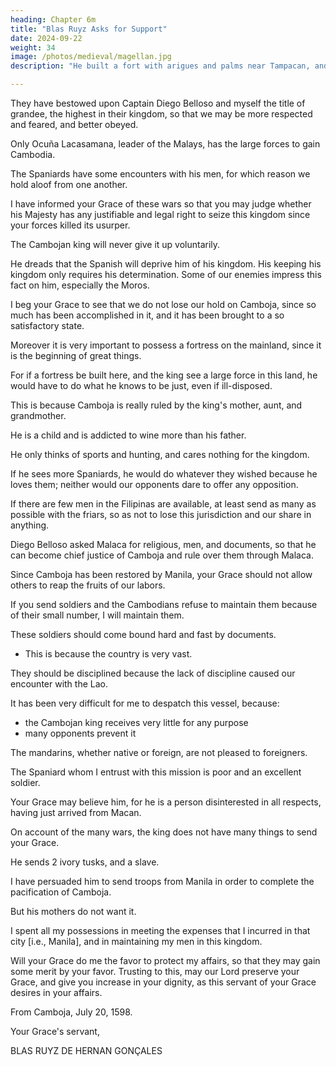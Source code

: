 ```yaml
---
heading: Chapter 6m
title: "Blas Ruyz Asks for Support"
date: 2024-09-22
weight: 34
image: /photos/medieval/magellan.jpg
description: "He built a fort with arigues and palms near Tampacan, and founded a Spanish settlement which he named Murcia"

---
```




They have bestowed upon Captain Diego Belloso and myself the title of grandee, the highest in their kingdom, so that we may be more respected and feared, and better obeyed.


<!-- Two of the best provinces in the kingdom are entered in our names, and will be made over to us as soon as the turmoils of war are settled and assemblies have been held to take the oaths to the king, which has not yet been done.  -->

<!-- In the meantime we are making use of other people whom the king orders to be given us. There is no opportunity in the kingdom for any one else to possess entire power and command, beyond
 whom the king favors on account of his -->

Only Ocuña Lacasamana, leader of the Malays, has the large forces to gain Cambodia. 

<!-- , and because he needs him for the wars in which he is engaged. -->

The Spaniards have some encounters with his men, for which reason we hold aloof from one another.

I have informed your Grace of these wars so that you may judge whether his Majesty has any justifiable and legal right to seize this kingdom since your forces killed its usurper. 

<!-- the man who was quietly in possession of it; and since its heir, who was driven away where he had lost hope of ever again possessing it, has afterward reconquered it through his Majesty's subjects, who have guarded and defended his person from his enemies.  -->

The Cambojan king will never give it up voluntarily.

 <!-- will never be realized, as he rather fears having so many Spaniards in his country, even while he esteems them;  -->

He dreads that the Spanish will deprive him of his kingdom. His keeping his kingdom only requires his  determination. Some of our enemies impress this fact on him, especially the Moros. 

I beg your Grace to see that we do not lose our hold on Camboja, since so much has been accomplished in it, and it has been brought to a so satisfactory state.

Moreover it is very important to possess a fortress on the mainland, since it is the beginning of great things. 

For if a fortress be built here, and the king see a large force in this land, he would have to do what he knows to be just, even if ill-disposed.

This is because Camboja is really ruled by the king's mother, aunt, and grandmother.

<!-- , who rule and govern, for he only does as they tell him. -->

He is a child and is addicted to wine more than his father.

He only thinks of sports and hunting, and cares nothing for the kingdom.

If he sees more Spaniards, he would do whatever they wished because he loves them; neither would our opponents dare to offer any opposition.

If there are few men in the Filipinas are available, at least send as many as possible with the friars, so as not to lose this jurisdiction and our share in anything.

Diego Belloso asked Malaca for religious, men, and documents, so that he can become chief justice of Camboja and rule over them through Malaca.

Since Camboja has been restored by Manila, your Grace should not allow others to reap the fruits of our labors.

If you send soldiers and the Cambodians refuse to maintain them because of their small number, I will maintain them. 

<!--  do here whatever your Grace bade me, so long as it were reasonable; 

 until more soldiers came, I could manage to make the Cambodians give it, however much against their inclination.  -->

These soldiers should come bound hard and fast by documents.
- This is because the country is very vast.

They should be disciplined because the lack of discipline caused our encounter with the Lao.

It has been very difficult for me to despatch this vessel, because:
- the Cambojan king receives very little for any purpose
- many opponents prevent it

The mandarins, whether native or foreign, are not pleased to foreigners.

  <!-- see men set over them in the kingdom—and as I am poor, for I have lived hitherto by war, and subsisted from its gains by many wars, for the king also is very poor. -->

The Spaniard whom I entrust with this mission is poor and an excellent soldier.

<!-- ; and to enable him to go, I have assisted him from my indigence.  -->

<!-- Will your Grace please assist both him and the Cambodian, in order that the latter may become acquainted with some of the grandeur of his Majesty. I would rejoice to be the bearer of this, so as to give your Grace a long account of these affairs and of other notable things, and of the fertility of these kingdoms; but neither the king nor his mothers have allowed me to go, as the bearer will state, among other things.  -->

Your Grace may believe him, for he is a person disinterested in all respects, having just arrived from Macan.

On account of the many wars, the king does not have many things to send your Grace. 

He sends 2 ivory tusks, and a slave.

<!-- Your Grace will forgive him; he will send many things next year, if the pacification of his country is accomplished, for he still has something to do in it.  -->

I have persuaded him to send troops from Manila in order to complete the pacification of Camboja.

But his mothers do not want it. 

<!-- would not have it on any account, I am sure that they act thus in order not to promise them lands for their maintenance, or that they may not seize the land. But when they were in Lao, they promised very vast lands. But if what is done is not sufficient to provide for them, let the mercy of God suffice. 

When this embassy was despatched, Diego Belloso and myself told the king that if he did not give us the lands that he had promised us, we intended to go to Luzon, because we did not now possess the wherewithal with which to maintain ourselves. Many things occurred with respect to this request, but finally he gave us the lands, as is stated in the embassy; he gave them to us on condition of our holding them in his service and obedience. By this means I shall have more resources for your Grace's service.  -->

I spent all my possessions in meeting the expenses that I incurred in that city [i.e., Manila], and in maintaining my men in this kingdom. 

<!-- For that purpose I took the silver of the common seamen of my vessel, and although I paid the latter with some silver which we found in the [Chinese] ships, Gallinato would not consent to it, but took it all for himself.

In Malaca they made me pay it out of the property on my ship, and would not consent to their being paid out of the prizes, since the war was considered a just one. [104] For this reason I am now destitute of any property, and therefore do not possess the means of serving your Grace as I ought and as I should have desired. 

Recollecting your Grace's unique armory I send you a bottle and a small flask of ivory. Your Grace will forgive the trifle for I promise to compensate for it next year. Your Grace may command me in any service for I shall take great pleasure therein.  -->

Will your Grace do me the favor to protect my affairs, so that they may gain some merit by your favor. Trusting to this, may our Lord preserve your Grace, and give you increase in your dignity, as this servant of your Grace desires in your affairs.

From Camboja, July 20, 1598.

Your Grace's servant,

BLAS RUYZ DE HERNAN GONÇALES
